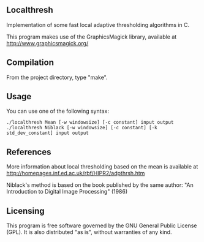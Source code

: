## Localthresh

Implementation of some fast local adaptive thresholding algorithms in C.

This program makes use of the GraphicsMagick library, available at http://www.graphicsmagick.org/

## Compilation

From the project directory, type "make".

## Usage

You can use one of the following syntax:

	./localthresh Mean [-w windowsize] [-c constant] input output
	./localthresh Niblack [-w windowsize] [-c constant] [-k std_dev_constant] input output

## References

More information about local thresholding based on the mean is available at http://homepages.inf.ed.ac.uk/rbf/HIPR2/adpthrsh.htm

Niblack's method is based on the book published by the same author: "An Introduction to Digital Image Processing" (1986)

## Licensing

This program is free software governed by the GNU General Public License (GPL). It is also distributed "as is", without warranties of any kind.
